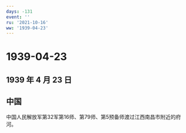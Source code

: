 ```yaml
---
days: -131
event: ''
ru: '2021-10-16'
ww: '1939-04-23'
---
```


# 1939-04-23

## 1939 年 4 月 23 日

## 中国

中国人民解放军第32军第16师、第79师、第5预备师渡过江西南昌市附近的府河。
